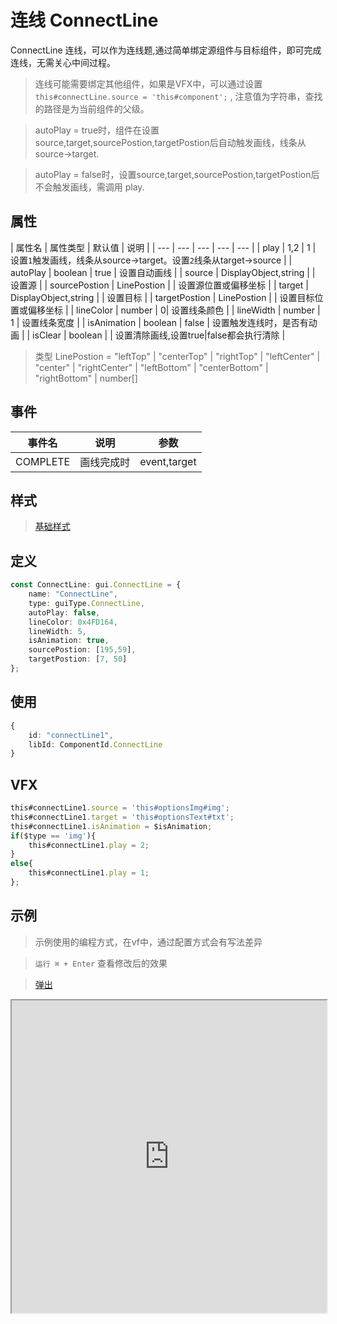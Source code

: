 # 连线 ConnectLine

ConnectLine 连线，可以作为连线题,通过简单绑定源组件与目标组件，即可完成连线，无需关心中间过程。

> 连线可能需要绑定其他组件，如果是VFX中，可以通过设置 `this#connectLine.source = 'this#component';` , 注意值为字符串，查找的路径是为当前组件的父级。

> autoPlay = true时，组件在设置source,target,sourcePostion,targetPostion后自动触发画线，线条从source->target.

> autoPlay = false时，设置source,target,sourcePostion,targetPostion后不会触发画线，需调用 play.

## 属性

| 属性名 | 属性类型 | 默认值 | 说明 |
| --- | --- | --- | --- | --- |
| play | 1,2 | 1 |  设置`1`触发画线，线条从source->target。设置`2`线条从target->source  |
| autoPlay | boolean | true | 设置自动画线 |
| source | DisplayObject,string |  | 设置源 |
| sourcePostion | LinePostion | | 设置源位置或偏移坐标 |
| target | DisplayObject,string |  | 设置目标 |
| targetPostion | LinePostion | | 设置目标位置或偏移坐标 |
| lineColor | number | 0| 设置线条颜色 |
| lineWidth | number | 1 | 设置线条宽度 |
| isAnimation | boolean | false | 设置触发连线时，是否有动画 |
| isClear | boolean | | 设置清除画线,设置true|false都会执行清除 |

> 类型 LinePostion = "leftTop" | "centerTop" | "rightTop" | "leftCenter" | "center" | "rightCenter" | "leftBottom" | "centerBottom" | "rightBottom" | number[]

## 事件

| 事件名  | 说明 | 参数 |
| --- | --- | --- |
|  COMPLETE | 画线完成时 | event,target |

## 样式

> [基础样式](/handbook/style.html#样式)

## 定义
``` typescript
const ConnectLine: gui.ConnectLine = {
    name: "ConnectLine",
    type: guiType.ConnectLine,
    autoPlay: false,
    lineColor: 0x4FD164,
    lineWidth: 5,
    isAnimation: true,
    sourcePostion: [195,59],
    targetPostion: [7, 50]
};
```

## 使用
``` typescript
{
    id: "connectLine1",
    libId: ComponentId.ConnectLine
}
```

## VFX 
``` typescript
this#connectLine1.source = 'this#optionsImg#img';
this#connectLine1.target = 'this#optionsText#txt';
this#connectLine1.isAnimation = $isAnimation;
if($type == 'img'){
    this#connectLine1.play = 2;
}
else{
    this#connectLine1.play = 1;
};
```

## 示例

> 示例使用的编程方式，在vf中，通过配置方式会有写法差异

> `运行 ⌘ + Enter` 查看修改后的效果

> [弹出](https://vipkid-edu.github.io/vf-gui/play/#example/TestConnectLine)

<iframe src="https://vipkid-edu.github.io/vf-gui/play/#example/TestConnectLine" height="500" width="100%"></iframe>
